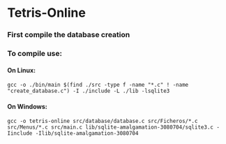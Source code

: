 # Tetris-Online

### First compile the database creation 

### To compile use:
#### On Linux:
```
gcc -o ./bin/main $(find ./src -type f -name "*.c" ! -name "create_database.c") -I ./include -L ./lib -lsqlite3
```
#### On Windows:
```
gcc -o tetris-online src/database/database.c src/Ficheros/*.c src/Menus/*.c src/main.c lib/sqlite-amalgamation-3080704/sqlite3.c -Iinclude -Ilib/sqlite-amalgamation-3080704

```